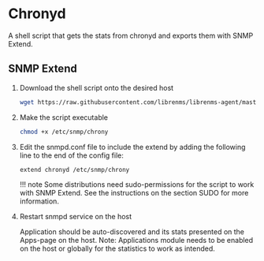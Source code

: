 # Chronyd

A shell script that gets the stats from chronyd and exports them with SNMP Extend.

## SNMP Extend

1. Download the shell script onto the desired host

    ```bash
    wget https://raw.githubusercontent.com/librenms/librenms-agent/master/snmp/chrony -O /etc/snmp/chrony
    ```

2. Make the script executable

    ```bash
    chmod +x /etc/snmp/chrony
    ```

3. Edit the snmpd.conf file to include the extend by adding the following line to the end of the config file:

    ```bash
    extend chronyd /etc/snmp/chrony
    ```

    !!! note
        Some distributions need sudo-permissions for the script to work with SNMP Extend. See the instructions on the section SUDO for more information.

4. Restart snmpd service on the host

    Application should be auto-discovered and its stats presented on the Apps-page on the host. Note: Applications module needs to be enabled on the host or globally for the statistics to work as intended.